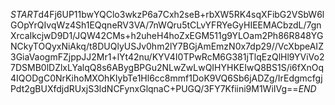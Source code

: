 $START$d4Fj6UP11bwYQClo3wkzP6a7Cxh2seB+rbXW5RK4sqXFibG2VSbW6lGOpYrQIvqWz4Sh1EQqneRV3VA/7nWQru5tCLvYFRYeGyHIEEMACbzdL/7gnXrcaIkcjwD9D1/JQW42CMs+h2uheH4hoZxEGM511g9YLOam2Ph86R848YGNCkyTOQyxNiAkq/t8DUQlyUSJv0hm2lY7BGjAmEmzN0x7dp29//VcXbpeAIZ3GiaVaogmFZjppJJ2Mr1+lYt42nu/KYV4I0TPwRcM6G381jTlqEzQlHl9YViVo27DSMB0lDZlxLYalqQ8s6ABygBPGu2NLwZwLwQIHYHKEIwQ8BS1S/i6fXnOq4IQODgC0NrKihoMXOhKIybTe1Hl6cc8mmf1DoK9VQ6Sb6jADZg/IrEdgmcfgjPdt2gBUXfdjdRUxjS3ldNCFynxGlqnaC+PUGQ/3FY7Kfiini9M1WiIVg==$END$